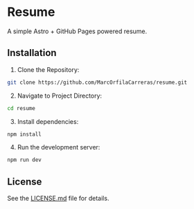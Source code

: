 # Resume

A simple Astro + GitHub Pages powered resume.

## Installation

1. Clone the Repository:
```bash
git clone https://github.com/MarcOrfilaCarreras/resume.git
```

2. Navigate to Project Directory:
```bash
cd resume
```

3. Install dependencies:
```bash
npm install
```

4. Run the development server:
```bash
npm run dev
```

## License

See the [LICENSE.md](LICENSE.md) file for details.
